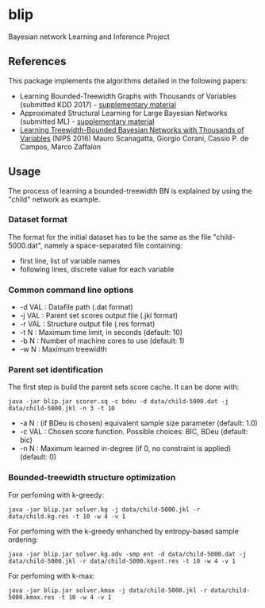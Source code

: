 # blip

Bayesian network Learning and Inference Project

## References

This package implements the algorithms detailed in the following papers: 
* Learning Bounded-Treewidth Graphs with Thousands of Variables (submitted KDD 2017) - [supplementary material](supplementary-KDD17.pdf)
* Approximated Structural Learning for Large Bayesian Networks (submitted ML) - [supplementary material](supplementary-ML17.pdf)
* [Learning Treewidth-Bounded Bayesian Networks with Thousands of Variables](https://papers.nips.cc/paper/6232-learning-treewidth-bounded-bayesian-networks-with-thousands-of-variables) (NIPS 2016) Mauro Scanagatta, Giorgio Corani, Cassio P. de Campos, Marco Zaffalon

## Usage

The process of learning a bounded-treewidth BN is explained by using the "child" network as example.

### Dataset format

The format for the initial dataset has to be the same as the file "child-5000.dat", namely a space-separated file containing: 
* first line, list of variable names
* following lines, discrete value for each variable

### Common command line options

* -d VAL : Datafile path (.dat format)
* -j VAL : Parent set scores output file (.jkl format)
* -r VAL : Structure output file (.res format)
* -t N   : Maximum time limit, in seconds (default: 10)
* -b N   : Number of machine cores to use (default: 1)
* -w N   : Maximum treewidth

### Parent set identification 

The first step is build the parent sets score cache. It can be done with: 
```
java -jar blip.jar scorer.sq -c bdeu -d data/child-5000.dat -j data/child-5000.jkl -n 3 -t 10
```

* -a N   : (if BDeu is chosen) equivalent sample size parameter (default: 1.0)
* -c VAL : Chosen score function. Possible choices: BIC, BDeu (default: bic)
* -n N   : Maximum learned in-degree (if 0, no constraint is applied) (default: 0)

### Bounded-treewidth structure optimization 

For perfoming with k-greedy: 

```
java -jar blip.jar solver.kg -j data/child-5000.jkl -r data/child.kg.res -t 10 -w 4 -v 1
```

For perfoming with the k-greedy enhanched by entropy-based sample ordering: 

```
java -jar blip.jar solver.kg.adv -smp ent -d data/child-5000.dat -j data/child-5000.jkl -r data/child-5000.kgent.res -t 10 -w 4 -v 1
```

For perfoming with k-max:

```
java -jar blip.jar solver.kmax -j data/child-5000.jkl -r data/child-5000.kmax.res -t 10 -w 4 -v 1
```
